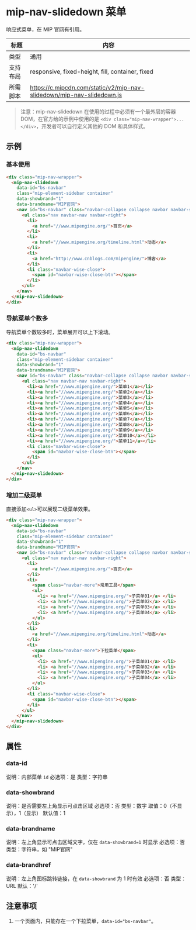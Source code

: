 # mip-nav-slidedown 菜单

响应式菜单，在 MIP 官网有引用。

标题|内容
----|----
类型|通用
支持布局|responsive, fixed-height, fill, container, fixed
所需脚本|https://c.mipcdn.com/static/v2/mip-nav-slidedown/mip-nav-slidedown.js

> 注意：mip-nav-slidedown 在使用的过程中必须有一个最外层的容器 DOM，在官方给的示例中使用的是 `<div class="mip-nav-wrapper">...</div>`，开发者可以自行定义其他的 DOM 和具体样式。

## 示例

### 基本使用

```html
<div class="mip-nav-wrapper">
  <mip-nav-slidedown
    data-id="bs-navbar"
    class="mip-element-sidebar container"
    data-showbrand="1"
    data-brandname="MIP官网">
    <nav id="bs-navbar" class="navbar-collapse collapse navbar navbar-static-top">
      <ul class="nav navbar-nav navbar-right">
        <li>
          <a href="//www.mipengine.org/">首页</a>
        </li>
        <li>
          <a href="//www.mipengine.org/timeline.html">动态</a>
        </li>
        <li>
          <a href="http://www.cnblogs.com/mipengine/">博客</a>
        </li>
        <li class="navbar-wise-close">
          <span id="navbar-wise-close-btn"></span>
        </li>
      </ul>
    </nav>
  </mip-nav-slidedown>
</div>
```

### 导航菜单个数多

导航菜单个数较多时，菜单展开可以上下滚动。

```html
<div class="mip-nav-wrapper">
  <mip-nav-slidedown
    data-id="bs-navbar"
    class="mip-element-sidebar container"
    data-showbrand="1"
    data-brandname="MIP官网">
    <nav id="bs-navbar" class="navbar-collapse collapse navbar navbar-static-top">
      <ul class="nav navbar-nav navbar-right">
        <li><a href="//www.mipengine.org/">菜单1</a></li>
        <li><a href="//www.mipengine.org/">菜单2</a></li>
        <li><a href="//www.mipengine.org/">菜单3</a></li>
        <li><a href="//www.mipengine.org/">菜单4</a></li>
        <li><a href="//www.mipengine.org/">菜单5</a></li>
        <li><a href="//www.mipengine.org/">菜单6</a></li>
        <li><a href="//www.mipengine.org/">菜单7</a></li>
        <li><a href="//www.mipengine.org/">菜单8</a></li>
        <li><a href="//www.mipengine.org/">菜单9</a></li>
        <li><a href="//www.mipengine.org/">菜单10</a></li>
        <li><a href="//www.mipengine.org/">菜单11</a></li>
        <li class="navbar-wise-close">
          <span id="navbar-wise-close-btn"></span>
        </li>
      </ul>
    </nav>
  </mip-nav-slidedown>
</div>
```

### 增加二级菜单

直接添加`<ul>`可以展现二级菜单效果。

```html
<div class="mip-nav-wrapper">
  <mip-nav-slidedown
    data-id="bs-navbar"
    class="mip-element-sidebar container"
    data-showbrand="1"
    data-brandname="MIP官网">
    <nav id="bs-navbar" class="navbar-collapse collapse navbar navbar-static-top">
      <ul class="nav navbar-nav navbar-right">
        <li>
          <a href="//www.mipengine.org/">首页</a>
        </li>
        <li>
          <span class="navbar-more">常用工具</span>
          <ul>
            <li> <a href="//www.mipengine.org/">子菜单01</a> </li>
            <li> <a href="//www.mipengine.org/">子菜单02</a> </li>
            <li> <a href="//www.mipengine.org/">子菜单03</a> </li>
            <li> <a href="//www.mipengine.org/">子菜单04</a> </li>
          </ul>
        </li>
        <li>
          <a href="//www.mipengine.org/timeline.html">动态</a>
        </li>
        <li>
          <span class="navbar-more">下拉菜单</span>
          <ul>
            <li> <a href="//www.mipengine.org/">子菜单01</a> </li>
            <li> <a href="//www.mipengine.org/">子菜单02</a> </li>
            <li> <a href="//www.mipengine.org/">子菜单03</a> </li>
            <li> <a href="//www.mipengine.org/">子菜单04</a> </li>
          </ul>
        </li>
        <li class="navbar-wise-close">
          <span id="navbar-wise-close-btn"></span>
        </li>
      </ul>
    </nav>
  </mip-nav-slidedown>
</div>
```

## 属性

### data-id

说明：内部菜单 `id`
必选项：是
类型：字符串

### data-showbrand

说明：是否需要左上角显示可点击区域
必选项：否
类型：数字
取值：0（不显示），1（显示）
默认值：1

### data-brandname

说明：左上角显示可点击区域文字，仅在 `data-showbrand=1` 时显示
必选项：否
类型：字符串，如 "MIP官网"

### data-brandhref

说明：左上角图标跳转链接，在 `data-showbrand` 为 1 时有效
必选项：否
类型：URL
默认：'/'

## 注意事项

1. 一个页面内，只能存在一个下拉菜单，`data-id="bs-navbar"`。
